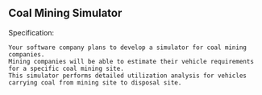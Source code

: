 Coal Mining Simulator 
----------------------

Specification:

	Your software company plans to develop a simulator for coal mining companies. 
	Mining companies will be able to estimate their vehicle requirements for a specific coal mining site. 
	This simulator performs detailed utilization analysis for vehicles carrying coal from mining site to disposal site.
	
	